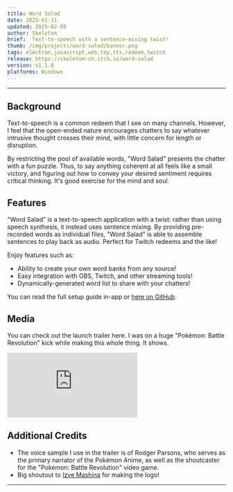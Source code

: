 ```yaml
---
title: Word Salad
date: 2025-01-31
updated: 2025-02-09
author: Skeletom
brief:  Text-to-speech with a sentence-mixing twist!
thumb: /img/projects/word-salad/banner.png
tags: electron,javascript,web,toy,tts,redeem,twitch
release: https://skeletom-ch.itch.io/word-salad
version: v1.1.0
platforms: Windows
---
```


---

## Background

Text-to-speech is a common redeem that I see on many channels. However, I feel that the open-ended nature encourages chatters to say whatever intrusive thought crosses their mind, with little concern for length or disruption. 

By restricting the pool of available words, "Word Salad" presents the chatter with a fun puzzle. Thus, to say anything coherent at all feels like a small victory, and figuring out how to convey your desired sentiment requires critical thinking. It's good exercise for the mind and soul.


## Features

"Word Salad" is a text-to-speech application with a twist: rather than using speech synthesis, it instead uses sentence mixing. By providing pre-recorded words as individual files, "Word Salad" is able to assemble sentences to play back as audio. Perfect for Twitch redeems and the like!

Enjoy features such as:

- Ability to create your own word banks from any source!
- Easy integration with OBS, Twitch, and other streaming tools!
- Dynamically-generated word list to share with your chatters!

You can read the full setup guide in-app or [here on GitHub](https://github.com/FomTarro/word-salad).

## Media

You can check out the launch trailer here. I was on a huge "Pokémon: Battle Revolution" kick while making this whole thing. It shows. 
<iframe src="https://www.youtube.com/embed/LaiR7a_I81U" title="YouTube video player" frameborder="0" allow="accelerometer; autoplay; clipboard-write; encrypted-media; gyroscope; picture-in-picture; web-share" referrerpolicy="strict-origin-when-cross-origin" allowfullscreen class="yt-embed"></iframe>

## Additional Credits

- The voice sample I use in the trailer is of Rodger Parsons, who serves as the primary narrator of the Pokémon Anime, as well as the shoutcaster for the "Pokémon: Battle Revolution" video game.
- Big shoutout to [Izve Mashina](https://izve.lmaonice.com) for making the logo!

---
